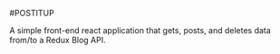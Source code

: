 #POSTITUP

A simple front-end react application that gets, posts, and deletes data from/to a Redux Blog API.
